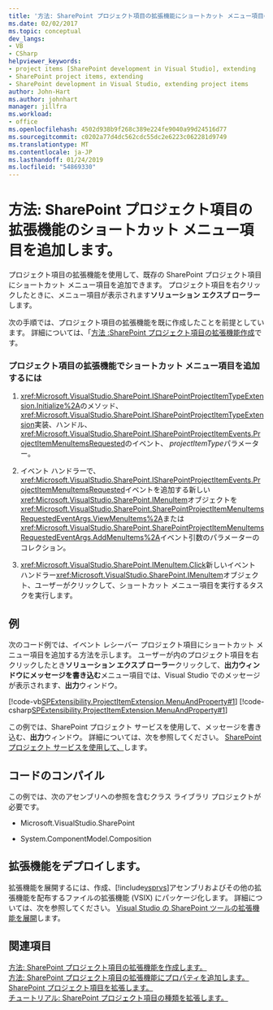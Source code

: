 ```yaml
---
title: '方法: SharePoint プロジェクト項目の拡張機能にショートカット メニュー項目の追加 |Microsoft Docs'
ms.date: 02/02/2017
ms.topic: conceptual
dev_langs:
- VB
- CSharp
helpviewer_keywords:
- project items [SharePoint development in Visual Studio], extending
- SharePoint project items, extending
- SharePoint development in Visual Studio, extending project items
author: John-Hart
ms.author: johnhart
manager: jillfra
ms.workload:
- office
ms.openlocfilehash: 4502d938b9f268c389e224fe9040a99d24516d77
ms.sourcegitcommit: c0202a77d4dc562cdc55dc2e6223c062281d9749
ms.translationtype: MT
ms.contentlocale: ja-JP
ms.lasthandoff: 01/24/2019
ms.locfileid: "54869330"
---
```

# <a name="how-to-add-a-shortcut-menu-item-to-a-sharepoint-project-item-extension"></a>方法: SharePoint プロジェクト項目の拡張機能のショートカット メニュー項目を追加します。
  プロジェクト項目の拡張機能を使用して、既存の SharePoint プロジェクト項目にショートカット メニュー項目を追加できます。 プロジェクト項目を右クリックしたときに、メニュー項目が表示されます**ソリューション エクスプ ローラー**します。  
  
 次の手順では、プロジェクト項目の拡張機能を既に作成したことを前提としています。 詳細については、「[方法 :SharePoint プロジェクト項目の拡張機能作成](../sharepoint/how-to-create-a-sharepoint-project-item-extension.md)です。  
  
### <a name="to-add-a-shortcut-menu-item-in-a-project-item-extension"></a>プロジェクト項目の拡張機能でショートカット メニュー項目を追加するには  
  
1.  <xref:Microsoft.VisualStudio.SharePoint.ISharePointProjectItemTypeExtension.Initialize%2A>のメソッド、<xref:Microsoft.VisualStudio.SharePoint.ISharePointProjectItemTypeExtension>実装、ハンドル、<xref:Microsoft.VisualStudio.SharePoint.ISharePointProjectItemEvents.ProjectItemMenuItemsRequested>のイベント、 *projectItemType*パラメーター。  
  
2.  イベント ハンドラーで、<xref:Microsoft.VisualStudio.SharePoint.ISharePointProjectItemEvents.ProjectItemMenuItemsRequested>イベントを追加する新しい<xref:Microsoft.VisualStudio.SharePoint.IMenuItem>オブジェクトを<xref:Microsoft.VisualStudio.SharePoint.SharePointProjectItemMenuItemsRequestedEventArgs.ViewMenuItems%2A>または<xref:Microsoft.VisualStudio.SharePoint.SharePointProjectItemMenuItemsRequestedEventArgs.AddMenuItems%2A>イベント引数のパラメーターのコレクション。  
  
3.  <xref:Microsoft.VisualStudio.SharePoint.IMenuItem.Click>新しいイベント ハンドラー<xref:Microsoft.VisualStudio.SharePoint.IMenuItem>オブジェクト、ユーザーがクリックして、ショートカット メニュー項目を実行するタスクを実行します。  
  
## <a name="example"></a>例  
 次のコード例では、イベント レシーバー プロジェクト項目にショートカット メニュー項目を追加する方法を示します。 ユーザーが内のプロジェクト項目を右クリックしたとき**ソリューション エクスプ ローラー**クリックして、**出力ウィンドウにメッセージを書き込む**メニュー項目では、Visual Studio でのメッセージが表示されます、**出力**ウィンドウ。  
  
 [!code-vb[SPExtensibility.ProjectItemExtension.MenuAndProperty#1](../sharepoint/codesnippet/VisualBasic/projectitemmenuandproperty/extension/projectitemextensionmenu.vb#1)]
 [!code-csharp[SPExtensibility.ProjectItemExtension.MenuAndProperty#1](../sharepoint/codesnippet/CSharp/projectitemmenuandproperty/extension/projectitemextensionmenu.cs#1)]  
  
 この例では、SharePoint プロジェクト サービスを使用して、メッセージを書き込む、**出力**ウィンドウ。 詳細については、次を参照してください。 [SharePoint プロジェクト サービスを使用して、](../sharepoint/using-the-sharepoint-project-service.md)します。  
  
## <a name="compile-the-code"></a>コードのコンパイル  
 この例では、次のアセンブリへの参照を含むクラス ライブラリ プロジェクトが必要です。  
  
-   Microsoft.VisualStudio.SharePoint  
  
-   System.ComponentModel.Composition  
  
## <a name="deploy-the-extension"></a>拡張機能をデプロイします。  
 拡張機能を展開するには、作成、[!include[vsprvs](../sharepoint/includes/vsprvs-md.md)]アセンブリおよびその他の拡張機能を配布するファイルの拡張機能 (VSIX) にパッケージ化します。 詳細については、次を参照してください。 [Visual Studio の SharePoint ツールの拡張機能を展開](../sharepoint/deploying-extensions-for-the-sharepoint-tools-in-visual-studio.md)します。  
  
## <a name="see-also"></a>関連項目
 [方法: SharePoint プロジェクト項目の拡張機能を作成します。](../sharepoint/how-to-create-a-sharepoint-project-item-extension.md)   
 [方法: SharePoint プロジェクト項目の拡張機能にプロパティを追加します。](../sharepoint/how-to-add-a-property-to-a-sharepoint-project-item-extension.md)   
 [SharePoint プロジェクト項目を拡張します。](../sharepoint/extending-sharepoint-project-items.md)   
 [チュートリアル: SharePoint プロジェクト項目の種類を拡張します。](../sharepoint/walkthrough-extending-a-sharepoint-project-item-type.md)  
